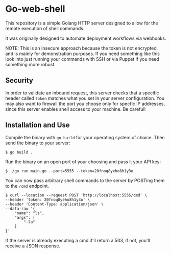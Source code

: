 # Go-web-shell

This repository is a simple Golang HTTP server designed to allow for the remote
execution of shell commands.

It was originally designed to automate deployment workflows via webhooks. 

NOTE: This is an insecure approach because the token is not encrypted, and is mainly for demonstration purposes. If you need something like this look into just running your commands with SSH or via Puppet if you need something more robust.

## Security

In order to validate an inbound request, this server checks that a specific header called `token` 
matches what you set in your server configuration. You may also want to firewall the port you
choose only for specfic IP addresses, since this server enables shell access to your
machine. Be careful!

## Installation and Use

Compile the binary with `go build` for your operating system of choice. Then send the binary to your server:

```terminal
$ go build .
```

Run the binary on an open port of your choosing and pass it your API key:

```terminal
$ ./go run main.go --port=5555 --token=20fnoq8yeho8h1y3o
```

You can now pass arbitrary shell commands to the server by POSTing them to the `/cmd` endpoint.

```
$ curl --location --request POST 'http://localhost:5555/cmd' \
--header 'token: 20fnoq8yeho8h1y3o' \
--header 'Content-Type: application/json' \
--data-raw '{
    "name": "ls",
    "args": [
        "-la"
    ]
}'
```

If the server is already executing a cmd it'll return a 503, if not, you'll
receive a JSON response.